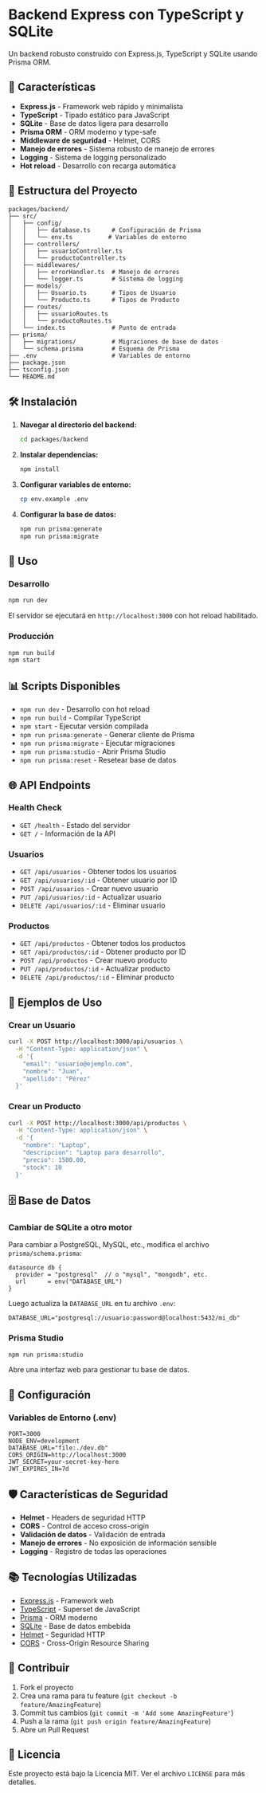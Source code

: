 # Backend Express con TypeScript y SQLite

Un backend robusto construido con Express.js, TypeScript y SQLite usando Prisma ORM.

## 🚀 Características

- **Express.js** - Framework web rápido y minimalista
- **TypeScript** - Tipado estático para JavaScript
- **SQLite** - Base de datos ligera para desarrollo
- **Prisma ORM** - ORM moderno y type-safe
- **Middleware de seguridad** - Helmet, CORS
- **Manejo de errores** - Sistema robusto de manejo de errores
- **Logging** - Sistema de logging personalizado
- **Hot reload** - Desarrollo con recarga automática

## 📁 Estructura del Proyecto

```
packages/backend/
├── src/
│   ├── config/
│   │   ├── database.ts      # Configuración de Prisma
│   │   └── env.ts          # Variables de entorno
│   ├── controllers/
│   │   ├── usuarioController.ts
│   │   └── productoController.ts
│   ├── middlewares/
│   │   ├── errorHandler.ts  # Manejo de errores
│   │   └── logger.ts        # Sistema de logging
│   ├── models/
│   │   ├── Usuario.ts       # Tipos de Usuario
│   │   └── Producto.ts      # Tipos de Producto
│   ├── routes/
│   │   ├── usuarioRoutes.ts
│   │   └── productoRoutes.ts
│   └── index.ts             # Punto de entrada
├── prisma/
│   ├── migrations/          # Migraciones de base de datos
│   └── schema.prisma        # Esquema de Prisma
├── .env                     # Variables de entorno
├── package.json
├── tsconfig.json
└── README.md
```

## 🛠️ Instalación

1. **Navegar al directorio del backend:**
   ```bash
   cd packages/backend
   ```

2. **Instalar dependencias:**
   ```bash
   npm install
   ```

3. **Configurar variables de entorno:**
   ```bash
   cp env.example .env
   ```

4. **Configurar la base de datos:**
   ```bash
   npm run prisma:generate
   npm run prisma:migrate
   ```

## 🚀 Uso

### Desarrollo
```bash
npm run dev
```
El servidor se ejecutará en `http://localhost:3000` con hot reload habilitado.

### Producción
```bash
npm run build
npm start
```

## 📊 Scripts Disponibles

- `npm run dev` - Desarrollo con hot reload
- `npm run build` - Compilar TypeScript
- `npm start` - Ejecutar versión compilada
- `npm run prisma:generate` - Generar cliente de Prisma
- `npm run prisma:migrate` - Ejecutar migraciones
- `npm run prisma:studio` - Abrir Prisma Studio
- `npm run prisma:reset` - Resetear base de datos

## 🌐 API Endpoints

### Health Check
- `GET /health` - Estado del servidor
- `GET /` - Información de la API

### Usuarios
- `GET /api/usuarios` - Obtener todos los usuarios
- `GET /api/usuarios/:id` - Obtener usuario por ID
- `POST /api/usuarios` - Crear nuevo usuario
- `PUT /api/usuarios/:id` - Actualizar usuario
- `DELETE /api/usuarios/:id` - Eliminar usuario

### Productos
- `GET /api/productos` - Obtener todos los productos
- `GET /api/productos/:id` - Obtener producto por ID
- `POST /api/productos` - Crear nuevo producto
- `PUT /api/productos/:id` - Actualizar producto
- `DELETE /api/productos/:id` - Eliminar producto

## 📝 Ejemplos de Uso

### Crear un Usuario
```bash
curl -X POST http://localhost:3000/api/usuarios \
  -H "Content-Type: application/json" \
  -d '{
    "email": "usuario@ejemplo.com",
    "nombre": "Juan",
    "apellido": "Pérez"
  }'
```

### Crear un Producto
```bash
curl -X POST http://localhost:3000/api/productos \
  -H "Content-Type: application/json" \
  -d '{
    "nombre": "Laptop",
    "descripcion": "Laptop para desarrollo",
    "precio": 1500.00,
    "stock": 10
  }'
```

## 🗄️ Base de Datos

### Cambiar de SQLite a otro motor

Para cambiar a PostgreSQL, MySQL, etc., modifica el archivo `prisma/schema.prisma`:

```prisma
datasource db {
  provider = "postgresql"  // o "mysql", "mongodb", etc.
  url      = env("DATABASE_URL")
}
```

Luego actualiza la `DATABASE_URL` en tu archivo `.env`:

```env
DATABASE_URL="postgresql://usuario:password@localhost:5432/mi_db"
```

### Prisma Studio
```bash
npm run prisma:studio
```
Abre una interfaz web para gestionar tu base de datos.

## 🔧 Configuración

### Variables de Entorno (.env)
```env
PORT=3000
NODE_ENV=development
DATABASE_URL="file:./dev.db"
CORS_ORIGIN=http://localhost:3000
JWT_SECRET=your-secret-key-here
JWT_EXPIRES_IN=7d
```

## 🛡️ Características de Seguridad

- **Helmet** - Headers de seguridad HTTP
- **CORS** - Control de acceso cross-origin
- **Validación de datos** - Validación de entrada
- **Manejo de errores** - No exposición de información sensible
- **Logging** - Registro de todas las operaciones

## 📚 Tecnologías Utilizadas

- [Express.js](https://expressjs.com/) - Framework web
- [TypeScript](https://www.typescriptlang.org/) - Superset de JavaScript
- [Prisma](https://www.prisma.io/) - ORM moderno
- [SQLite](https://www.sqlite.org/) - Base de datos embebida
- [Helmet](https://helmetjs.github.io/) - Seguridad HTTP
- [CORS](https://github.com/expressjs/cors) - Cross-Origin Resource Sharing

## 🤝 Contribuir

1. Fork el proyecto
2. Crea una rama para tu feature (`git checkout -b feature/AmazingFeature`)
3. Commit tus cambios (`git commit -m 'Add some AmazingFeature'`)
4. Push a la rama (`git push origin feature/AmazingFeature`)
5. Abre un Pull Request

## 📄 Licencia

Este proyecto está bajo la Licencia MIT. Ver el archivo `LICENSE` para más detalles.
